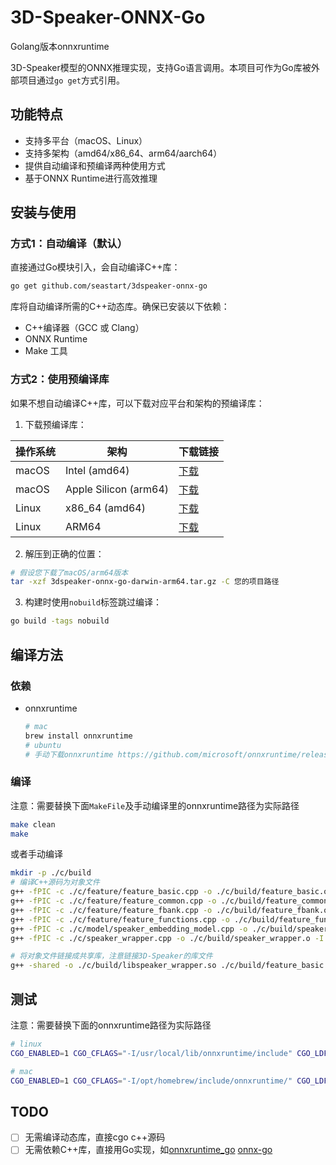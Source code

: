 # 3D-Speaker-ONNX-Go

Golang版本onnxruntime

3D-Speaker模型的ONNX推理实现，支持Go语言调用。本项目可作为Go库被外部项目通过`go get`方式引用。

## 功能特点

- 支持多平台（macOS、Linux）
- 支持多架构（amd64/x86_64、arm64/aarch64）
- 提供自动编译和预编译两种使用方式
- 基于ONNX Runtime进行高效推理

## 安装与使用

### 方式1：自动编译（默认）

直接通过Go模块引入，会自动编译C++库：

```bash
go get github.com/seastart/3dspeaker-onnx-go
```

库将自动编译所需的C++动态库。确保已安装以下依赖：
- C++编译器（GCC 或 Clang）
- ONNX Runtime
- Make 工具

### 方式2：使用预编译库

如果不想自动编译C++库，可以下载对应平台和架构的预编译库：

1. 下载预编译库：

| 操作系统 | 架构 | 下载链接 |
|---------|------|--------|
| macOS   | Intel (amd64) | [下载](https://github.com/seastart/3dspeaker-onnx-go/releases) |
| macOS   | Apple Silicon (arm64) | [下载](https://github.com/seastart/3dspeaker-onnx-go/releases) |
| Linux   | x86_64 (amd64) | [下载](https://github.com/seastart/3dspeaker-onnx-go/releases) |
| Linux   | ARM64 | [下载](https://github.com/seastart/3dspeaker-onnx-go/releases) |

2. 解压到正确的位置：

```bash
# 假设您下载了macOS/arm64版本
tar -xzf 3dspeaker-onnx-go-darwin-arm64.tar.gz -C 您的项目路径
```

3. 构建时使用`nobuild`标签跳过编译：

```bash
go build -tags nobuild
```

## 编译方法

### 依赖
- onnxruntime
    ```sh
    # mac
    brew install onnxruntime
    # ubuntu
    # 手动下载onnxruntime https://github.com/microsoft/onnxruntime/releases 解压到如 /usr/local/lib/onnxruntime/
    ```

### 编译
注意：需要替换下面`MakeFile`及手动编译里的onnxruntime路径为实际路径

```sh
make clean
make
```

或者手动编译
```sh
mkdir -p ./c/build
# 编译C++源码为对象文件
g++ -fPIC -c ./c/feature/feature_basic.cpp -o ./c/build/feature_basic.o -I. -I/usr/local/lib/onnxruntime/include
g++ -fPIC -c ./c/feature/feature_common.cpp -o ./c/build/feature_common.o -I. -I/usr/local/lib/onnxruntime/include
g++ -fPIC -c ./c/feature/feature_fbank.cpp -o ./c/build/feature_fbank.o -I. -I/usr/local/lib/onnxruntime/include
g++ -fPIC -c ./c/feature/feature_functions.cpp -o ./c/build/feature_functions.o -I. -I/usr/local/lib/onnxruntime/include
g++ -fPIC -c ./c/model/speaker_embedding_model.cpp -o ./c/build/speaker_embedding_model.o -I. -I/usr/local/lib/onnxruntime/include
g++ -fPIC -c ./c/speaker_wrapper.cpp -o ./c/build/speaker_wrapper.o -I. -I/usr/local/lib/onnxruntime/include

# 将对象文件链接成共享库，注意链接3D-Speaker的库文件
g++ -shared -o ./c/build/libspeaker_wrapper.so ./c/build/feature_basic.o ./c/build/feature_common.o ./c/build/feature_fbank.o ./c/build/feature_functions.o ./c/build/speaker_embedding_model.o ./c/build/speaker_wrapper.o -L/usr/local/lib/onnxruntime/lib -lonnxruntime -lstdc++
```
## 测试
注意：需要替换下面的onnxruntime路径为实际路径  

```sh
# linux
CGO_ENABLED=1 CGO_CFLAGS="-I/usr/local/lib/onnxruntime/include" CGO_LDFLAGS="-L/usr/local/lib/onnxruntime/lib" go run compare_audio.go -model=./model/model.onnx -config=./model/fbank_config.json -audio1=man1.wav -audio2=man2.wav

# mac
CGO_ENABLED=1 CGO_CFLAGS="-I/opt/homebrew/include/onnxruntime/" CGO_LDFLAGS="-L/opt/homebrew/lib" go run compare_audio.go -model=./model/model.onnx -config=./model/fbank_config.json -audio1=man1.wav -audio2=man2.wav
```

## TODO
- [ ] 无需编译动态库，直接cgo c++源码
- [ ] 无需依赖C++库，直接用Go实现，如[onnxruntime_go](https://github.com/yalue/onnxruntime_go) [onnx-go](https://github.com/oramasearch/onnx-go)

